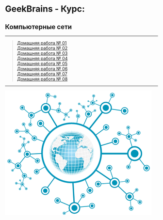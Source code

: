 # GeekBrains - Курс:
## Компьютерные сети
-------------------------------
> [Домашняя работа № 01](Homework_01)<br/>
> [Домашняя работа № 02](Homework_02)<br/>
> [Домашняя работа № 03](Homework_03)<br/>
> [Домашняя работа № 04](Homework_04)<br/>
> [Домашняя работа № 05](Homework_05)<br/>
> [Домашняя работа № 06](Homework_06)<br/>
> [Домашняя работа № 07](Homework_07)<br/>
> [Домашняя работа № 08](Homework_08)<br/>

-------------------------------
![Screenshot](NETWORKS_Logo.png "Компьютерные сети")
